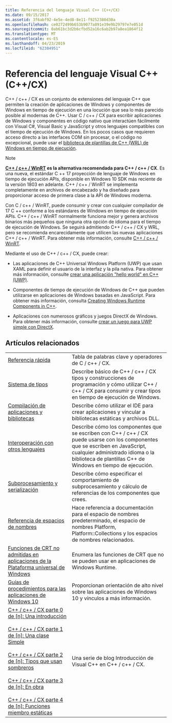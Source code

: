 ```yaml
---
title: Referencia del lenguaje Visual C++ (C++/CX)
ms.date: 09/15/2017
ms.assetid: 3f6abf92-4e5e-4ed8-8e11-f9252380d30a
ms.openlocfilehash: ce0272499b653b9077a891e39e9b29797e7e051d
ms.sourcegitcommit: 0ab61bc3d2b6cfbd52a16c6ab2b97a8ea1864f12
ms.translationtype: MT
ms.contentlocale: es-ES
ms.lasthandoff: 04/23/2019
ms.locfileid: "62384951"
---
```

# <a name="visual-c-language-reference-ccx"></a>Referencia del lenguaje Visual C++ (C++/CX)

C++ / c++ / CX es un conjunto de extensiones del lenguaje C++ que permiten la creación de aplicaciones de Windows y componentes de Windows en tiempo de ejecución en una locución que sea lo más parecido posible al modernas de C++. Usar C / c++ / CX para escribir aplicaciones de Windows y componentes en código nativo que interactúen fácilmente con Visual C#, Visual Basic y JavaScript y otros lenguajes compatibles con el tiempo de ejecución de Windows. En los pocos casos que requieren acceso directo a las interfaces COM sin procesar, o el código no excepcional, puede usar el [biblioteca de plantillas de C++ (WRL) de Windows en tiempo de ejecución](../windows/windows-runtime-cpp-template-library-wrl.md).

> [!NOTE]
> **[C++ / c++ / WinRT](/windows/uwp/cpp-and-winrt-apis/index) es la alternativa recomendada para C++ / c++ / CX**. Es una nueva, el estándar C ++ 17 proyección de lenguaje de Windows en tiempo de ejecución APIs, disponible en Windows 10 SDK más reciente de la versión 1803 en adelante. C++ / c++ / WinRT se implementa completamente en archivos de encabezado y ha diseñado para proporcionar acceso de primera clase a la API de Windows moderna.
>
> Con C / c++ / WinRT, puede consumir y crear con cualquier compilador de 17 C ++ conforme a los estándares de Windows en tiempo de ejecución APIs. C++ / c++ / WinRT normalmente funciona mejor y genera archivos binarios más pequeños que ninguna otra opción de idioma para el tiempo de ejecución de Windows. Se seguirá admitiendo C++ / c++ / CX y WRL, pero se recomienda encarecidamente que utilicen las nuevas aplicaciones C++ / c++ / WinRT. Para obtener más información, consulte [C++ / c++ / WinRT](/windows/uwp/cpp-and-winrt-apis/index).

Mediante el uso de C++ / c++ / CX, puede crear:

- Las aplicaciones de C++ Universal Windows Platform (UWP) que usan XAML para definir el usuario de la interfaz y la pila nativa. Para obtener más información, consulte [crear una aplicación "hello world" en C++ (UWP)](/windows/uwp/get-started/create-a-basic-windows-10-app-in-cpp).

- Componentes de tiempo de ejecución de Windows de C++ que pueden utilizarse en aplicaciones de Windows basadas en JavaScript. Para obtener más información, consulta [Creating Windows Runtime Components in C++](/windows/uwp/winrt-components/creating-windows-runtime-components-in-cpp).

- Aplicaciones con numerosos gráficos y juegos DirectX de Windows. Para obtener más información, consulte [crear un juego para UWP simple con DirectX](/windows/uwp/gaming/tutorial--create-your-first-uwp-directx-game).

## <a name="related-articles"></a>Artículos relacionados

|||
|-|-|
|[Referencia rápida](../cppcx/quick-reference-c-cx.md)|Tabla de palabras clave y operadores de C / c++ / CX.|
|[Sistema de tipos](../cppcx/type-system-c-cx.md)|Describe básico de C++ / c++ / CX tipos y construcciones de programación y cómo utilizar C++ / c++ / CX para consumir y crear tipos en tiempo de ejecución de Windows.|
|[Compilación de aplicaciones y bibliotecas](../cppcx/building-apps-and-libraries-c-cx.md)|Describe cómo utilizar el IDE para crear aplicaciones y vincular a bibliotecas estáticas y archivos DLL.|
|[Interoperación con otros lenguajes](../cppcx/interoperating-with-other-languages-c-cx.md)|Describe cómo los componentes que se escriben con C++ / c++ / CX puede usarse con los componentes que se escriben en JavaScript, cualquier administrado idioma o la biblioteca de plantillas C++ de Windows en tiempo de ejecución.|
|[Subprocesamiento y serialización](../cppcx/threading-and-marshaling-c-cx.md)|Describe cómo especificar el comportamiento de subprocesamiento y cálculo de referencias de los componentes que crees.|
|[Referencia de espacios de nombres](../cppcx/namespaces-reference-c-cx.md)|Hace referencia a documentación para el espacio de nombres predeterminado, el espacio de nombres Platform, Platform::Collections y los espacios de nombres relacionados.|
|[Funciones de CRT no admitidas en aplicaciones de la Plataforma universal de Windows](../cppcx/crt-functions-not-supported-in-universal-windows-platform-apps.md)|Enumera las funciones de CRT que no se pueden usar en aplicaciones de Windows Runtime.|
|[Guías de procedimientos para las aplicaciones de Windows 10](https://msdn.microsoft.com/library/windows/apps/xaml/mt244352.aspx)|Proporcionan orientación de alto nivel sobre las aplicaciones de Windows 10 y vínculos a más información.|
|[C++ / c++ / CX parte 0 de \[n\]: Una introducción](https://blogs.msdn.microsoft.com/vcblog/2012/08/29/ccx-part-0-of-n-an-introduction/)<br /><br />[C++ / c++ / CX parte 1 de \[n\]: Una clase Simple](https://blogs.msdn.microsoft.com/vcblog/2012/09/05/ccx-part-1-of-n-a-simple-class/)<br /><br />[C++ / c++ / CX parte 2 de \[n\]: Tipos que usan sombreros](https://blogs.msdn.microsoft.com/vcblog/2012/09/17/ccx-part-2-of-n-types-that-wear-hats/)<br /><br />[C++ / c++ / CX parte 3 de \[n\]: En obra](https://blogs.msdn.microsoft.com/vcblog/2012/10/05/ccx-part-3-of-n-under-construction/)<br /><br />[C++ / c++ / CX parte 4 de \[n\]: Funciones miembro estáticas](https://blogs.msdn.microsoft.com/vcblog/2012/10/19/ccx-part-4-of-n-static-member-functions/)|Una serie de blog Introducción de Visual C++ en C++ / c++ / CX.|
